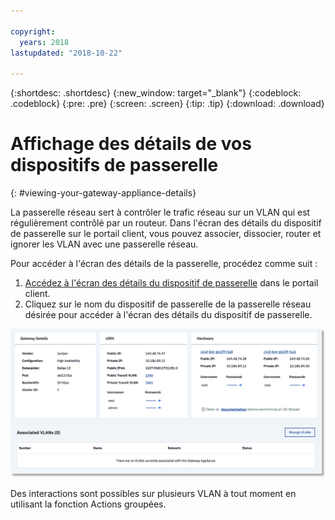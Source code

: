 ```yaml
---

copyright:
  years: 2018
lastupdated: "2018-10-22"

---
```


{:shortdesc: .shortdesc}
{:new_window: target="_blank"}
{:codeblock: .codeblock}
{:pre: .pre}
{:screen: .screen}
{:tip: .tip}
{:download: .download}

# Affichage des détails de vos dispositifs de passerelle
{: #viewing-your-gateway-appliance-details}

La passerelle réseau sert à contrôler le trafic réseau sur un VLAN qui est régulièrement contrôlé par un routeur. Dans l'écran des détails du dispositif de passerelle sur le portail client, vous pouvez associer, dissocier, router et ignorer les VLAN avec une passerelle réseau.

Pour accéder à l'écran des détails de la passerelle, procédez comme suit :

1. [Accédez à l'écran des détails du dispositif de passerelle](/docs/infrastructure/vsrx?topic=vsrx-viewing-all-your-gateway-appliances) dans le portail client.
2. Cliquez sur le nom du dispositif de passerelle de la passerelle réseau désirée pour accéder à l'écran des détails du dispositif de passerelle.

<img src="images/gw-sa-details.png" alt="dessin" style="width: 700px;"/>

Des interactions sont possibles sur plusieurs VLAN à tout moment en utilisant la fonction Actions groupées.
